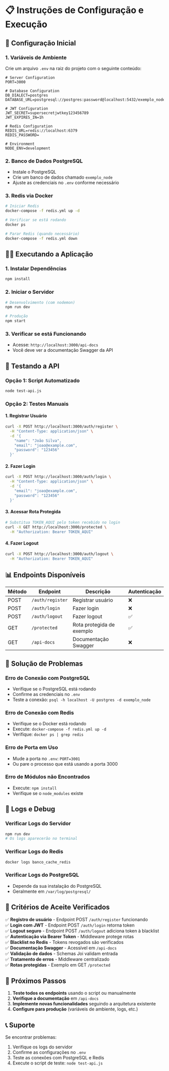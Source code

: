 # 📋 Instruções de Configuração e Execução

## 🚀 Configuração Inicial

### 1. Variáveis de Ambiente
Crie um arquivo `.env` na raiz do projeto com o seguinte conteúdo:

```env
# Server Configuration
PORT=3000

# Database Configuration
DB_DIALECT=postgres
DATABASE_URL=postgresql://postgres:password@localhost:5432/exemplo_node

# JWT Configuration
JWT_SECRET=supersecretjwtkey123456789
JWT_EXPIRES_IN=1h

# Redis Configuration
REDIS_URL=redis://localhost:6379
REDIS_PASSWORD=

# Environment
NODE_ENV=development
```

### 2. Banco de Dados PostgreSQL
- Instale o PostgreSQL
- Crie um banco de dados chamado `exemplo_node`
- Ajuste as credenciais no `.env` conforme necessário

### 3. Redis via Docker
```bash
# Iniciar Redis
docker-compose -f redis.yml up -d

# Verificar se está rodando
docker ps

# Parar Redis (quando necessário)
docker-compose -f redis.yml down
```

## 🏃‍♂️ Executando a Aplicação

### 1. Instalar Dependências
```bash
npm install
```

### 2. Iniciar o Servidor
```bash
# Desenvolvimento (com nodemon)
npm run dev

# Produção
npm start
```

### 3. Verificar se está Funcionando
- Acesse: `http://localhost:3000/api-docs`
- Você deve ver a documentação Swagger da API

## 🧪 Testando a API

### Opção 1: Script Automatizado
```bash
node test-api.js
```

### Opção 2: Testes Manuais

#### 1. Registrar Usuário
```bash
curl -X POST http://localhost:3000/auth/register \
  -H "Content-Type: application/json" \
  -d '{
    "name": "João Silva",
    "email": "joao@example.com",
    "password": "123456"
  }'
```

#### 2. Fazer Login
```bash
curl -X POST http://localhost:3000/auth/login \
  -H "Content-Type: application/json" \
  -d '{
    "email": "joao@example.com",
    "password": "123456"
  }'
```

#### 3. Acessar Rota Protegida
```bash
# Substitua TOKEN_AQUI pelo token recebido no login
curl -X GET http://localhost:3000/protected \
  -H "Authorization: Bearer TOKEN_AQUI"
```

#### 4. Fazer Logout
```bash
curl -X POST http://localhost:3000/auth/logout \
  -H "Authorization: Bearer TOKEN_AQUI"
```

## 📊 Endpoints Disponíveis

| Método | Endpoint | Descrição | Autenticação |
|--------|----------|-----------|--------------|
| POST | `/auth/register` | Registrar usuário | ❌ |
| POST | `/auth/login` | Fazer login | ❌ |
| POST | `/auth/logout` | Fazer logout | ✅ |
| GET | `/protected` | Rota protegida de exemplo | ✅ |
| GET | `/api-docs` | Documentação Swagger | ❌ |

## 🔧 Solução de Problemas

### Erro de Conexão com PostgreSQL
- Verifique se o PostgreSQL está rodando
- Confirme as credenciais no `.env`
- Teste a conexão: `psql -h localhost -U postgres -d exemplo_node`

### Erro de Conexão com Redis
- Verifique se o Docker está rodando
- Execute: `docker-compose -f redis.yml up -d`
- Verifique: `docker ps | grep redis`

### Erro de Porta em Uso
- Mude a porta no `.env`: `PORT=3001`
- Ou pare o processo que está usando a porta 3000

### Erro de Módulos não Encontrados
- Execute: `npm install`
- Verifique se o `node_modules` existe

## 📝 Logs e Debug

### Verificar Logs do Servidor
```bash
npm run dev
# Os logs aparecerão no terminal
```

### Verificar Logs do Redis
```bash
docker logs banco_cache_redis
```

### Verificar Logs do PostgreSQL
- Depende da sua instalação do PostgreSQL
- Geralmente em `/var/log/postgresql/`

## 🎯 Critérios de Aceite Verificados

✅ **Registro de usuário** - Endpoint POST `/auth/register` funcionando  
✅ **Login com JWT** - Endpoint POST `/auth/login` retorna token  
✅ **Logout seguro** - Endpoint POST `/auth/logout` adiciona token à blacklist  
✅ **Autenticação via Bearer Token** - Middleware protege rotas  
✅ **Blacklist no Redis** - Tokens revogados são verificados  
✅ **Documentação Swagger** - Acessível em `/api-docs`  
✅ **Validação de dados** - Schemas Joi validam entrada  
✅ **Tratamento de erros** - Middleware centralizado  
✅ **Rotas protegidas** - Exemplo em GET `/protected`  

## 🚀 Próximos Passos

1. **Teste todos os endpoints** usando o script ou manualmente
2. **Verifique a documentação** em `/api-docs`
3. **Implemente novas funcionalidades** seguindo a arquitetura existente
4. **Configure para produção** (variáveis de ambiente, logs, etc.)

## 📞 Suporte

Se encontrar problemas:
1. Verifique os logs do servidor
2. Confirme as configurações no `.env`
3. Teste as conexões com PostgreSQL e Redis
4. Execute o script de teste: `node test-api.js`


